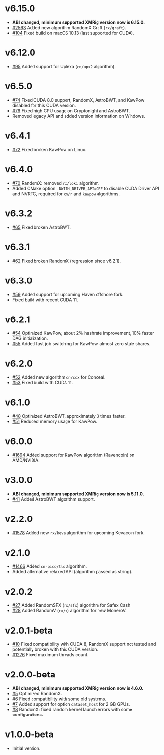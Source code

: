 # v6.15.0
- **ABI changed, minimum supported XMRig version now is 6.15.0.**
- [#2563](https://github.com/xmrig/xmrig/pull/2563) Added new algorithm RandomX Graft (`rx/graft`).
- [#104](https://github.com/xmrig/xmrig-cuda/pull/104) Fixed build on macOS 10.13 (last supported for CUDA).

# v6.12.0
- [#95](https://github.com/xmrig/xmrig-cuda/pull/95) Added support for Uplexa (`cn/upx2` algorithm).

# v6.5.0
- [#74](https://github.com/xmrig/xmrig-cuda/pull/74) Fixed CUDA 8.0 support, RandomX, AstroBWT, and KawPow disabled for this CUDA version.
- [#76](https://github.com/xmrig/xmrig-cuda/pull/76) Fixed high CPU usage on Cryptonight and AstroBWT.
- Removed legacy API and added version information on Windows.

# v6.4.1
- [#72](https://github.com/xmrig/xmrig-cuda/issues/72) Fixed broken KawPow on Linux.

# v6.4.0
- [#70](https://github.com/xmrig/xmrig-cuda/pull/70) RandomX: removed `rx/loki` algorithm.
- Added CMake option `-DWITH_DRIVER_API=OFF` to disable CUDA Driver API and NVRTC, required for `cn/r` and `kawpow` algorithms.

# v6.3.2
- [#65](https://github.com/xmrig/xmrig-cuda/pull/65) Fixed broken AstroBWT.

# v6.3.1
- [#62](https://github.com/xmrig/xmrig-cuda/pull/62) Fixed broken RandomX (regression since v6.2.1).

# v6.3.0
- [#59](https://github.com/xmrig/xmrig-cuda/pull/59) Added support for upcoming Haven offshore fork.
- Fixed build with recent CUDA 11.

# v6.2.1
- [#54](https://github.com/xmrig/xmrig-cuda/pull/54) Optimized KawPow, about 2% hashrate improvement, 10% faster DAG initialization.
- [#55](https://github.com/xmrig/xmrig-cuda/pull/55) Added fast job switching for KawPow, almost zero stale shares.

# v6.2.0
- [#52](https://github.com/xmrig/xmrig-cuda/pull/52) Added new algorithm `cn/ccx` for Conceal.
- [#53](https://github.com/xmrig/xmrig-cuda/pull/53) Fixed build with CUDA 11.

# v6.1.0
- [#48](https://github.com/xmrig/xmrig-cuda/pull/48) Optimized AstroBWT, approximately 3 times faster.
- [#51](https://github.com/xmrig/xmrig-cuda/pull/51) Reduced memory usage for KawPow.

# v6.0.0
- [#1694](https://github.com/xmrig/xmrig/pull/1694) Added support for KawPow algorithm (Ravencoin) on AMD/NVIDIA.

# v3.0.0
- **ABI changed, minimum supported XMRig version now is 5.11.0.**
- [#41](https://github.com/xmrig/xmrig-cuda/pull/41) Added AstroBWT algorithm support.

# v2.2.0
- [#1578](https://github.com/xmrig/xmrig/pull/1578) Added new `rx/keva` algorithm for upcoming Kevacoin fork.

# v2.1.0
- [#1466](https://github.com/xmrig/xmrig/pull/1466) Added `cn-pico/tlo` algorithm.
- Added alternative relaxed API (algorithm passed as string).

# v2.0.2
- [#27](https://github.com/xmrig/xmrig-cuda/pull/27) Added RandomSFX (`rx/sfx`) algorithm for Safex Cash.
- [#28](https://github.com/xmrig/xmrig-cuda/pull/28) Added RandomV (`rx/v`) algorithm for *new* MoneroV.

# v2.0.1-beta
- [#10](https://github.com/xmrig/xmrig-cuda/pull/10) Fixed compatibility with CUDA 8, RandomX support not tested and potentially broken with this CUDA version.
- [#1276](https://github.com/xmrig/xmrig/issues/1276) Fixed maximum threads count.

# v2.0.0-beta
- **ABI changed, minimum supported XMRig version now is 4.6.0.**
- [#5](https://github.com/xmrig/xmrig-cuda/pull/5) Optimized RandomX.
- [#6](https://github.com/xmrig/xmrig-cuda/issues/6) Fixed compatibility with some old systems.
- [#7](https://github.com/xmrig/xmrig-cuda/pull/7) Added support for option `dataset_host` for 2 GB GPUs.
- [#8](https://github.com/xmrig/xmrig-cuda/pull/8) RandomX: fixed random kernel launch errors with some configurations.

# v1.0.0-beta
- Initial version.
